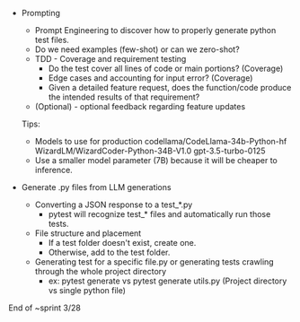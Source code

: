 - Prompting
    - Prompt Engineering to discover how to properly generate python test files. 
    - Do we need examples (few-shot) or can we zero-shot?
    - TDD - Coverage and requirement testing 
        - Do the test cover all lines of code or main portions? (Coverage)
        - Edge cases and accounting for input error? (Coverage)
        - Given a detailed feature request, does the function/code produce the intended results of that requirement? 
    - (Optional) - optional feedback regarding feature updates

    Tips: 
    - Models to use for production 
        codellama/CodeLlama-34b-Python-hf
        WizardLM/WizardCoder-Python-34B-V1.0
        gpt-3.5-turbo-0125
    - Use a smaller model parameter (7B) because it will be cheaper to inference.

- Generate .py files from LLM generations
    - Converting a JSON response to a test_*.py
        - pytest will recognize test_* files and automatically run those tests.
    - File structure and placement
        - If a test folder doesn't exist, create one.
        - Otherwise, add to the test folder.
    - Generating test for a specific file.py or generating tests crawling through the whole project directory
        - ex: pytest generate vs pytest generate utils.py   (Project directory vs single python file)

End of ~sprint 3/28




